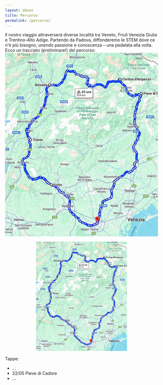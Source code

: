 ```yaml
---
layout: about
title: Percorso
permalink: /percorso/
---
```

Il nostro viaggio attraverserà diverse località tra Veneto, Friuli Venezia Giulia e Trentino-Alto Adige. Partendo da Padova, diffonderemo le STEM dove ce n'è più bisogno, unendo passione e conoscenza – una pedalata alla volta. Ecco un tracciato (preliminare!) del percorso:
![Alt text](percorso.png)
<center>
  <img src="percorso.png" alt="Percorso" width="300">
</center>

Tappe: 
- ...
- 22/05 Pieve di Cadore
- ...
